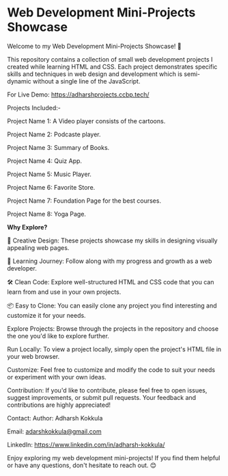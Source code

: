 # **Web Development Mini-Projects Showcase**
Welcome to my Web Development Mini-Projects Showcase! 🚀

This repository contains a collection of small web development projects I created while learning HTML and CSS. Each project demonstrates specific skills and techniques in web design and development which is semi-dynamic without a single line of the JavaScript.

For Live Demo: https://adharshprojects.ccbp.tech/

Projects Included:-

Project Name 1: A Video player consists of the cartoons.

Project Name 2: Podcaste player.

Project Name 3: Summary of Books.

Project Name 4: Quiz App.

Project Name 5: Music Player.

Project Name 6: Favorite Store.

Project Name 7: Foundation Page for the best courses.

Project Name 8: Yoga Page.

**Why Explore?**

🌟 Creative Design: These projects showcase my skills in designing visually appealing web pages.

🚀 Learning Journey: Follow along with my progress and growth as a web developer.

🛠️ Clean Code: Explore well-structured HTML and CSS code that you can learn from and use in your own projects.

📦 Easy to Clone: You can easily clone any project you find interesting and customize it for your needs.


Explore Projects: Browse through the projects in the repository and choose the one you'd like to explore further.

Run Locally: To view a project locally, simply open the project's HTML file in your web browser.

Customize: Feel free to customize and modify the code to suit your needs or experiment with your own ideas.

Contribution:
If you'd like to contribute, please feel free to open issues, suggest improvements, or submit pull requests. Your feedback and contributions are highly appreciated!

Contact:
Author: Adharsh Kokkula

Email: adarshkokkula@gmail.com

LinkedIn: https://www.linkedin.com/in/adharsh-kokkula/

Enjoy exploring my web development mini-projects! If you find them helpful or have any questions, don't hesitate to reach out. 😊
